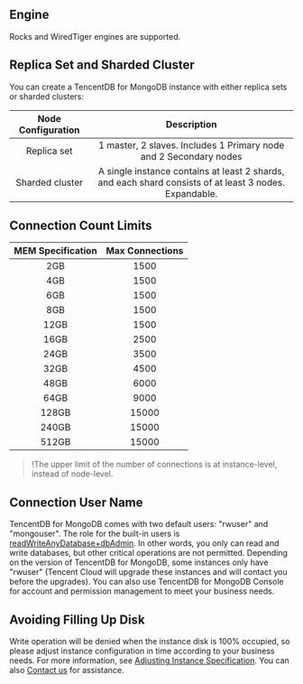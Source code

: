 ## Engine

Rocks and WiredTiger engines are supported.

## Replica Set and Sharded Cluster

You can create a TencentDB for MongoDB instance with either replica sets or sharded clusters:

| Node Configuration | Description |
| :------: | :----------------------------------------------------: |
| Replica set | 1 master, 2 slaves. Includes 1 Primary node and 2 Secondary nodes |
| Sharded cluster | A single instance contains at least 2 shards, and each shard consists of at least 3 nodes. Expandable. |

## Connection Count Limits

| MEM Specification | Max Connections |
| :------: | :------------: |
|   2GB    |      1500      |
|   4GB    |      1500      |
|   6GB    |      1500      |
|   8GB    |      1500      |
|   12GB   |      1500      |
|   16GB   |      2500      |
|   24GB   |      3500      |
|   32GB   |      4500      |
|   48GB   |      6000      |
|   64GB   |      9000      |
|  128GB   |     15000      |
|  240GB   |     15000      |
|  512GB   |     15000      |

>!The upper limit of the number of connections is at instance-level, instead of node-level.

## Connection User Name
TencentDB for MongoDB comes with two default users: "rwuser" and "mongouser". The role for the built-in users is [readWriteAnyDatabase+dbAdmin](https://docs.mongodb.org/v3.0/reference/built-in-roles/). In other words, you only can read and write databases, but other critical operations are not permitted.
Depending on the version of TencentDB for MongoDB, some instances only have "rwuser" (Tencent Cloud will upgrade these instances and will contact you before the upgrades).
You can also use TencentDB for MongoDB Console for account and permission management to meet your business needs.

## Avoiding Filling Up Disk
Write operation will be denied when the instance disk is 100% occupied, so please adjust instance configuration in time according to your business needs. For more information, see [Adjusting Instance Specification](https://cloud.tencent.com/document/product/240/19911). You can also [Contact us](https://cloud.tencent.com/about/connect) for assistance.
